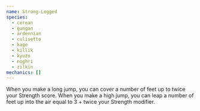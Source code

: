 ```yaml
---
name: Strong-Legged
species:
  - cerean
  - gungan
  - ardennian
  - culisetto
  - kage
  - killik
  - kyuzo
  - noghri
  - zilkin
mechanics: []
---
```

When you make a long jump, you can cover a number of feet up to twice your Strength score. When you make a high jump, you can leap a number of feet up into the air equal to 3 + twice your Strength modifier.
